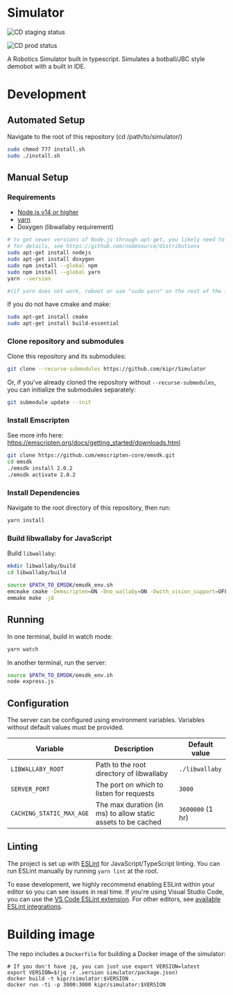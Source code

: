 # Simulator

![CD staging status](https://github.com/kipr/simulator/actions/workflows/cd-staging.yml/badge.svg)

![CD prod status](https://github.com/kipr/simulator/actions/workflows/cd-prod.yml/badge.svg)

A Robotics Simulator built in typescript.
Simulates a botball/JBC style demobot with a built in IDE.

# Development

## Automated Setup
Navigate to the root of this repository (cd /path/to/simulator/)
```bash
sudo chmod 777 install.sh
sudo ./install.sh
```

## Manual Setup

### Requirements
- [Node.js v14 or higher](https://nodejs.org/)
- [yarn](https://classic.yarnpkg.com/)
- Doxygen (libwallaby requirement)

```bash
# to get newer versions of Node.js through apt-get, you likely need to add the correct NodeSource repositories
# for details, see https://github.com/nodesource/distributions
sudo apt-get install nodejs
sudo apt-get install doxygen
sudo npm install --global npm
sudo npm install --global yarn
yarn --version

#(if yarn does not work, reboot or use "sudo yarn" on the rest of the instructions)
```

If you do not have cmake and make:
```bash
sudo apt-get install cmake
sudo apt-get install build-essential
```

### Clone repository and submodules

Clone this repository and its submodules:

```bash
git clone --recurse-submodules https://github.com/kipr/Simulator
```

Or, if you've already cloned the repository without `--recurse-submodules`, you can initialize the submodules separately:

```bash
git submodule update --init
```

### Install Emscripten

See more info here: https://emscripten.org/docs/getting_started/downloads.html

```bash
git clone https://github.com/emscripten-core/emsdk.git
cd emsdk
./emsdk install 2.0.2
./emsdk activate 2.0.2
```

### Install Dependencies

Navigate to the root directory of this repository, then run:
```bash
yarn install
```

### Build libwallaby for JavaScript

Build `libwallaby`:
```bash
mkdir libwallaby/build
cd libwallaby/build

source $PATH_TO_EMSDK/emsdk_env.sh
emcmake cmake -Demscripten=ON -Dno_wallaby=ON -Dwith_vision_support=OFF -Dbuild_python=OFF -DBUILD_DOCUMENTATION=OFF ..
emmake make -j8
```

## Running

In one terminal, build in watch mode:
```bash
yarn watch
```

In another terminal, run the server:
```bash
source $PATH_TO_EMSDK/emsdk_env.sh
node express.js
```

## Configuration

The server can be configured using environment variables. Variables without default values must be provided.

| Variable | Description | Default value |
| -------- | ----------- | ------------- |
| `LIBWALLABY_ROOT` | Path to the root directory of libwallaby | `./libwallaby` |
| `SERVER_PORT` | The port on which to listen for requests | `3000` |
| `CACHING_STATIC_MAX_AGE` | The max duration (in ms) to allow static assets to be cached | `3600000` (1 hr) |

## Linting

The project is set up with [ESLint](https://eslint.org/) for JavaScript/TypeScript linting. You can run ESLint manually by running `yarn lint` at the root.

To ease development, we highly recommend enabling ESLint within your editor so you can see issues in real time. If you're using Visual Studio Code, you can use the [VS Code ESLint extension](https://marketplace.visualstudio.com/items?itemName=dbaeumer.vscode-eslint). For other editors, see [available ESLint integrations](https://eslint.org/docs/user-guide/integrations).

# Building image

The repo includes a `Dockerfile` for building a Docker image of the simulator:

```
# If you don't have jq, you can just use export VERSION=latest
export VERSION=$(jq -r .version simulator/package.json)
docker build -t kipr/simulator:$VERSION .
docker run -ti -p 3000:3000 kipr/simulator:$VERSION
```
